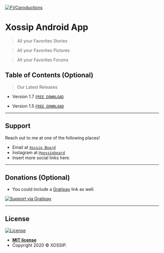 
<a href="http://fvcproductions.com"><img src="https://lh3.googleusercontent.com/-lNAC_0GW66o/WoNARtCYWVI/AAAAAAAAAE0/3gI3izdL6nQR-m4ZypGhHSCiODYZ2Xf5gCEwYBhgLKs0DAL1Ocqw3f9C5tKvvEn9EoKzX8b_TNtv1bpecny-wGrKnaJrOSgVX3pvFkZymQJuFZCkdITYt84rzbcuAgVBvCrRrU85-JN-AXvYe9gWOTEx-EBjSXLMk5tzYpU0wXSr4Nlc7lqTkf_mlAXhPJQDiJsXdzB4WRHWU73sD-wAndpb13XBrc3ncud7gIDTgRMi8Jk7hXwz0tQ0Dlql-LJ2IWs3L1p90ZS8dJ-T3g_2908cs_tS1cx0l4Me7VJfkSbdK6OnBAo4qYcYd_UdJVMSZqwuCRqO4B7QHzY5ui3eBGIMLyGprsN3qgYEchv2ACTt6jJT1y7SEupITPyaPLJ2CSEKG6xx2eCYKBTO4vVa0Fs_JjjxR2GGjppFopGFxZ12vJkVsuzk0j5vNo2K-VpL8Ke5YZX9bYiDayX4BUWvuIbldNSddDRP6nNaY9CChnRNFL-G2iB4titcQ_Ds8t8xjCBQUsVpI8L1vi3iM20OLbC-JiqfdLkafoRClhiCSkBV_pa6yPE7miK42eE-3hngIm_7UG0N5_zIcM9p6GOSrpvcQsnvCXMxWF7bVt7b4OrXN8TLAK5BNbn6ytyUbXDBXQm-RiZutjebUJBH_lgUw39DC9gU/w140-h140-p/xossip.png" title="Xossip" alt="FVCproductions"></a>



<!-- [![FVCproductions](https://avatars1.githubusercontent.com/u/4284691?v=3&s=200)](http://fvcproductions.com) -->

# Xossip Android App

> All your Favorites Stories

> All your Favorites Pictures

> All your Favorites Forums



## Table of Contents (Optional)

> Our Latest Releases 

- Version 1.7 <a href="https://drive.google.com/file/d/1JW4350ZfXXEH4Yn9Ze_z8-3cBjevr0t0/view?usp=sharing" target="_blank">`FREE DOWNLOAD`</a>

- Version 1.5 <a href="https://drive.google.com/file/d/1PShb5oXLfrgoOSOw129VkPq0dtSRBaTw/view?usp=sharing" target="_blank">`FREE DOWNLOAD`</a>




---

## Support

Reach out to me at one of the following places!

- Email at <a href="xossipboard@gmail.com" target="_blank">`Xossip Board`</a>
- Instagram at <a href="http://twitter.com/fvcproductions" target="_blank">`@xossipboard`</a>
- Insert more social links here.

---

## Donations (Optional)

- You could include a <a href="https://cdn.rawgit.com/gratipay/gratipay-badge/2.3.0/dist/gratipay.png" target="_blank">Gratipay</a> link as well.

[![Support via Gratipay](https://cdn.rawgit.com/gratipay/gratipay-badge/2.3.0/dist/gratipay.png)](https://gratipay.com/fvcproductions/)


---

## License

[![License](http://img.shields.io/:license-mit-blue.svg?style=flat-square)](http://badges.mit-license.org)

- **[MIT license](http://opensource.org/licenses/mit-license.php)**
- Copyright 2020 © <a target="_blank">XOSSIP</a>.
